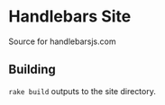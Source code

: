 # Handlebars Site

Source for handlebarsjs.com

## Building

`rake build` outputs to the site directory.
